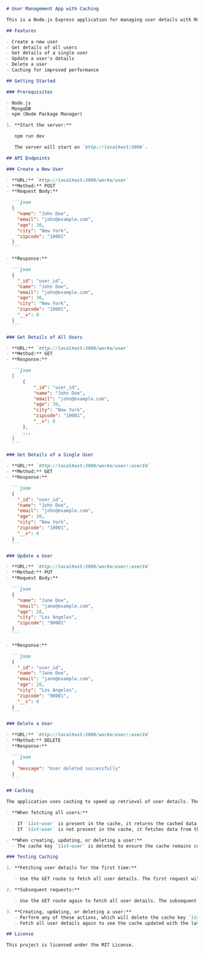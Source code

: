 ````markdown
# User Management App with Caching

This is a Node.js Express application for managing user details with MongoDB as the database. The application includes caching to improve performance for retrieving user details.

## Features

- Create a new user
- Get details of all users
- Get details of a single user
- Update a user's details
- Delete a user
- Caching for improved performance

## Getting Started

### Prerequisites

- Node.js
- MongoDB
- npm (Node Package Manager)

1. **Start the server:**

   npm run dev

   The server will start on `http://localhost:3000`.

## API Endpoints

### Create a New User

- **URL:** `http://localhost:3000/worko/user`
- **Method:** POST
- **Request Body:**

  ```json
  {
    "name": "John Doe",
    "email": "john@example.com",
    "age": 30,
    "city": "New York",
    "zipcode": "10001"
  }
  ```

- **Response:**

  ```json
  {
    "_id": "user_id",
    "name": "John Doe",
    "email": "john@example.com",
    "age": 30,
    "city": "New York",
    "zipcode": "10001",
    "__v": 0
  }
  ```

### Get Details of All Users

- **URL:** `http://localhost:3000/worko/user`
- **Method:** GET
- **Response:**

  ```json
  [
      {
          "_id": "user_id",
          "name": "John Doe",
          "email": "john@example.com",
          "age": 30,
          "city": "New York",
          "zipcode": "10001",
          "__v": 0
      },
      ...
  ]
  ```

### Get Details of a Single User

- **URL:** `http://localhost:3000/worko/user/:userId`
- **Method:** GET
- **Response:**

  ```json
  {
    "_id": "user_id",
    "name": "John Doe",
    "email": "john@example.com",
    "age": 30,
    "city": "New York",
    "zipcode": "10001",
    "__v": 0
  }
  ```

### Update a User

- **URL:** `http://localhost:3000/worko/user/:userId`
- **Method:** PUT
- **Request Body:**

  ```json
  {
    "name": "Jane Doe",
    "email": "jane@example.com",
    "age": 28,
    "city": "Los Angeles",
    "zipcode": "90001"
  }
  ```

- **Response:**

  ```json
  {
    "_id": "user_id",
    "name": "Jane Doe",
    "email": "jane@example.com",
    "age": 28,
    "city": "Los Angeles",
    "zipcode": "90001",
    "__v": 0
  }
  ```

### Delete a User

- **URL:** `http://localhost:3000/worko/user/:userId`
- **Method:** DELETE
- **Response:**

  ```json
  {
    "message": "User deleted successfully"
  }
  ```

## Caching

The application uses caching to speed up retrieval of user details. The cache key used is `list-user`.

- **When fetching all users:**

  - If `list-user` is present in the cache, it returns the cached data.
  - If `list-user` is not present in the cache, it fetches data from the database and sets the cache.

- **When creating, updating, or deleting a user:**
  - The cache key `list-user` is deleted to ensure the cache remains consistent with the database.

### Testing Caching

1. **Fetching user details for the first time:**

   - Use the GET route to fetch all user details. The first request will take longer as it fetches data from the database.

2. **Subsequent requests:**

   - Use the GET route again to fetch all user details. The subsequent requests will be faster as they fetch data from the cache.

3. **Creating, updating, or deleting a user:**
   - Perform any of these actions, which will delete the cache key `list-user`.
   - Fetch all user details again to see the cache updated with the latest data.

## License

This project is licensed under the MIT License.
````

